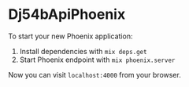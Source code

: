 # Dj54bApiPhoenix

To start your new Phoenix application:

1. Install dependencies with `mix deps.get`
2. Start Phoenix endpoint with `mix phoenix.server`

Now you can visit `localhost:4000` from your browser.
